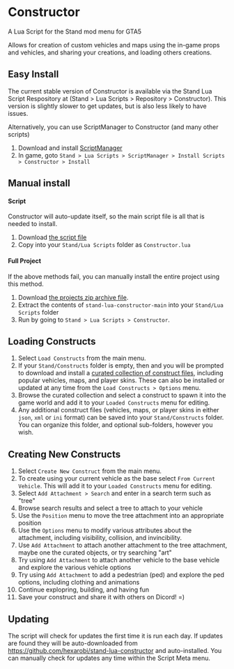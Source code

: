 # Constructor

A Lua Script for the Stand mod menu for GTA5

Allows for creation of custom vehicles and maps using the in-game props and vehicles, and sharing your creations, and loading others creations.

## Easy Install

The current stable version of Constructor is available via the Stand Lua Script Respository at (Stand > Lua Scripts > Repository > Constructor).
This version is slightly slower to get updates, but is also less likely to have issues.

Alternatively, you can use ScriptManager to Constructor (and many other scripts)

1. Download and install [ScriptManager](https://github.com/hexarobi/stand-lua-scriptmanager/raw/main/ScriptManagerInstaller.exe)
2. In game, goto `Stand > Lua Scripts > ScriptManager > Install Scripts > Constructor > Install`

## Manual install

#### Script

Constructor will auto-update itself, so the main script file is all that is needed to install.

1. Download [the script file](https://github.com/hexarobi/stand-lua-constructor/raw/main/Constructor.lua)
2. Copy into your `Stand/Lua Scripts` folder as `Constructor.lua`

#### Full Project

If the above methods fail, you can manually install the entire project using this method.

1. Download [the projects zip archive file](https://github.com/hexarobi/stand-lua-constructor/archive/refs/heads/main.zip).
2. Extract the contents of `stand-lua-constructor-main` into your `Stand/Lua Scripts` folder
2. Run by going to `Stand > Lua Scripts > Constructor`.

## Loading Constructs

1. Select `Load Constructs` from the main menu.
2. If your `Stand/Constructs` folder is empty, then and you will be prompted to download and install a [curated collection of construct files](https://github.com/hexarobi/stand-curated-constructs), including popular vehicles, maps, and player skins. These can also be installed or updated at any time from the `Load Constructs > Options` menu.
3. Browse the curated collection and select a construct to spawn it into the game world and add it to your `Loaded Constructs` menu for editing.
4. Any additional construct files (vehicles, maps, or player skins in either `json`, `xml` or `ini` format) can be saved into your `Stand/Constructs` folder. You can organize this folder, and optional sub-folders, however you wish.

## Creating New Constructs

1. Select `Create New Construct` from the main menu.
2. To create using your current vehicle as the base select `From Current Vehicle`. This will add it to your `Loaded Constructs` menu for editing.
3. Select `Add Attachment > Search` and enter in a search term such as "tree"
4. Browse search results and select a tree to attach to your vehicle
5. Use the `Position` menu to move the tree attachment into an appropriate position
6. Use the `Options` menu to modify various attributes about the attachment, including visibility, collision, and invincibility.
7. Use `Add Attachment` to attach another attachment to the tree attachment, maybe one the curated objects, or try searching "art"
8. Try using `Add Attachment` to attach another vehicle to the base vehicle and explore the various vehicle options
9. Try using `Add Attachment` to add a pedestrian (ped) and explore the ped options, including clothing and animations
10. Continue explopring, building, and having fun
11. Save your construct and share it with others on Dicord! =)

## Updating

The script will check for updates the first time it is run each day. If updates are found they will be auto-downloaded from https://github.com/hexarobi/stand-lua-constructor and auto-installed. You can manually check for updates any time within the Script Meta menu.
